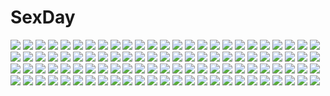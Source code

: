 # SexDay
![](https://konachan.com/image/01a2a4b6a91c7b68f63ddb1460f2dea3/Konachan.com%20-%20303686%20bed%20blush%20brown_hair%20honkai_impact%20no_bra%20panties%20red_eyes%20short_hair%20theresa_apocalypse%20underwear%20zhongwu_chahui.jpg)
![](https://konachan.com/image/0780a875c4262841bebdf4ba52228912/Konachan.com%20-%2048281%20akiyama_mio%20fujieda_miyabi%20hirasawa_yui%20k-on%21%20kotobuki_tsumugi%20polychromatic%20tainaka_ritsu%20white.jpg)
![](https://konachan.com/image/e31ef07c8c0f26fb680f6fc5c486ec95/Konachan.com%20-%2040818%20cc%20code_geass%20lelouch_lamperouge%20male.jpg)
![](https://konachan.com/image/82f8c35d8e3193c0c85b644753c123ca/Konachan.com%20-%2079373%20angel_beats%21%20hinata_hideki%20nakamura_yuri%20naoi_ayato%20noda%20ooyama%20otonashi_yuzuru%20shiina%20tachibana_kanade%20takamatsu%20tk%20wings%20yui_%28angel_beats%21%29.jpg)
![](https://konachan.com/image/cd448ca98bc9ed00c924a38e92587ffb/Konachan.com%20-%20150986%20bow%20eva200499%20red_eyes%20reiuji_utsuho%20touhou%20wings.jpg)
![](https://konachan.com/image/a0222062a7cbf920c597bf62406fff1d/Konachan.com%20-%20123458%20animal%20blue_hair%20blush%20breasts%20christmas%20cleavage%20hat%20necklace%20original%20purple_eyes%20ren_ri%20santa_costume%20thighhighs.jpg)
![](https://konachan.com/image/875b7ac4b017456ecfa0f510c7727908/Konachan.com%20-%20101552%20black_hair%20chinese_clothes%20chinese_dress%20game_cg%20gloves%20nirasaki_riho%20pianissimo%20purple_eyes%20watermark%20zoom_layer.jpg)
![](https://konachan.com/image/92bed0d0f93f6c8d04c78037be282416/Konachan.com%20-%20104052%20cafe_sourire%20cuteg%20ogiwara_kyouko.jpg)
![](https://konachan.com/image/cfe9a1c694b709b6115714ae3cd7e693/Konachan.com%20-%2071894%20all_male%20kagamine_len%20male%20vocaloid.jpg)
![](https://konachan.com/image/80d5011aed5f596d68c1f63f11bb1a38/Konachan.com%20-%20225925%20atori%20blue_eyes%20blue_hair%20bow%20dress%20headdress%20maid%20rem_%28re%3Azero%29%20re%3Azero_kara_hajimeru_isekai_seikatsu%20ribbons%20short_hair.jpg)
![](https://konachan.com/image/9d662689d0605c29aaecd99fc58d9572/Konachan.com%20-%20209251%20arima_kousei%20black_hair%20blonde_hair%20blue_eyes%20blush%20book%20brown_eyes%20brown_hair%20glasses%20male%20miyazono_kaori%20skirt%20takano_aya%20tie%20watari_ryouta%20water.jpg)
![](https://konachan.com/image/c1ff9609c3328ccc1880f5455bd4f582/Konachan.com%20-%20226876%20beach%20bikini%20signed%20siting_zeng%20swimsuit%20tokyo_7th_sisters%20water.jpg)
![](https://konachan.com/image/029a2639a189f18a5d299f12f54edd66/Konachan.com%20-%2025213%20gyakuten_saiban%20maya_fey%20mia_fey%20miles_edgeworth%20phoenix_wright%20tagme.jpeg)
![](https://konachan.com/image/4cfe104ff70e72be606703dd3571517a/Konachan.com%20-%20163078%20ahoke%20hatsune_miku%20vocaloid.jpg)
![](https://konachan.com/image/16884080314ac6b4f2506293cf07c4a5/Konachan.com%20-%20243648%20animal_ears%20anthropomorphism%20ass%20blush%20breasts%20catgirl%20garter_belt%20gloves%20gray_hair%20natsumiya_yuzu%20panties%20short_hair%20signed%20tail%20underwear.jpg)
![](https://konachan.com/image/b9bc7e3bd13a54a75b9e47745de93340/Konachan.com%20-%20153537%20blonde_hair%20blush%20fairy%20lily_white%20long_hair%20lzh%20panties%20purple_eyes%20touhou%20underwear.jpg)
![](https://konachan.com/jpeg/99d3c8df201f2b428d764b2cab8775e3/Konachan.com%20-%20254275%202girls%20akagi_shun%20animal%20apron%20drink%20food%20headdress%20japanese_clothes%20kimono%20mouse%20orange_hair%20original%20purple_hair%20red_eyes%20short_hair%20signed%20waifu2x.jpg)
![](https://konachan.com/image/8af814e75c0b248536eaedf5aaaa63ed/Konachan.com%20-%208719%20touhou%20wriggle_nightbug.jpg)
![](https://konachan.com/jpeg/34a43bbba6a153940d757a2243983a28/Konachan.com%20-%20304002%20bed%20bra%20breasts%20cube%20fingering%20game_cg%20kantoku%20long_hair%20naked_shirt%20navel%20nipples%20open_shirt%20panties%20panty_pull%20purple_eyes%20thighhighs%20underwear.jpg)
![](https://konachan.com/jpeg/2e8580fe7406c326fd3d372913d6cbf9/Konachan.com%20-%20254481%20close%20dungeon_ni_deai_wo_motomeru_no_wa_machigatteiru_darou_ka%20halloween%20liliruka_aede%20signed%20z_-_chcrghan.jpg)
![](https://konachan.com/jpeg/19a12196910401ba81adb611df44044f/Konachan.com%20-%20183515%206274%20black%20blood%20kasei-san%20kyukyu-kun%20madotsuki%20uboa%20yume_nikki.jpg)
![](https://konachan.com/image/4265527abd2c919d3ba8f037c57e4275/Konachan.com%20-%2029171%20littlewitch%20oyari_ashito%20white.jpg)
![](https://konachan.com/jpeg/00296b8fef25437e62f0173d236d4db1/Konachan.com%20-%20298225%20ass%20ball%20bikini%20blue_hair%20breasts%20garter%20gloves%20honkai_impact%20horns%20long_hair%20mask%20noise_paper%20orange_eyes%20sketch%20swimsuit%20zombie_%28honkai_impact%29.jpg)
![](https://konachan.com/image/bfbd04051fbf3228653cea4bd0600f8b/Konachan.com%20-%20293150%202girls%20animal%20aqua_eyes%20bat%20blush%20bra%20breasts%20catgirl%20gloves%20halloween%20hat%20long_hair%20nipples%20original%20pumpkin%20red_hair%20tail%20underwear%20witch_hat.jpg)
![](https://konachan.com/jpeg/f7dd94142cdae8f0ab48046a17d07337/Konachan.com%20-%20300216%20animal%20anmi%20bird%20blue_eyes%20braids%20brown_hair%20cropped%20dress%20fish%20original%20scan%20short_hair%20water.jpg)
![](https://konachan.com/image/64b5c718b959b74696056f55318ca4c4/Konachan.com%20-%20147475%20hagiwara_yukiho%20idolmaster%20shijou_takane.jpg)
![](https://konachan.com/jpeg/4395b558a8dc4e338bf8f198ea0763e2/Konachan.com%20-%20238279%20blush%20boots%20breasts%20gloves%20green_eyes%20grendizer%20hat%20headdress%20long_hair%20nipples%20no_bra%20nopan%20pubic_hair%20pussy%20skirt%20spread_legs%20thighhighs%20uncensored.jpg)
![](https://konachan.com/jpeg/028ac57699025824ecebc9405cbae276/Konachan.com%20-%20301218%20animal_ears%20aqua_eyes%20ass%20blonde_hair%20breasts%20fang%20foxgirl%20grass%20long_hair%20navel%20original%20shorts%20signed%20tail%20tsumumamire.jpg)
![](https://konachan.com/image/5f55b3f23d98bdf910885efd44e012d3/Konachan.com%20-%2080516%20blue_eyes%20blue_hair%20green_eyes%20green_hair%20gun%20mechagirl%20weapon.jpg)
![](https://konachan.com/jpeg/ac7c68bd61e52e5a4fc4026e1e578281/Konachan.com%20-%20236329%20bed%20blush%20brown_eyes%20brown_hair%20hibike%21_euphonium%20navel%20oumae_kumiko%20panties%20sbel02%20short_hair%20underwear.jpg)
![](https://konachan.com/jpeg/07af845d6a2541ff1804736deb207921/Konachan.com%20-%20243607%202girls%20animal%20aqua_eyes%20ass%20ball%20bikini%20bird%20brown_hair%20clouds%20kurosawa_ruby%20navel%20orange_eyes%20red_hair%20short_hair%20skirt%20sky%20swim_ring%20swimsuit.jpg)
![](https://konachan.com/jpeg/ee539fc7214fa24c033d1c90044c079d/Konachan.com%20-%20174118%20amairo_islenauts%20animal_ears%20black_hair%20game_cg%20kiss%20male%20masaki_gaillard%20muririn%20night%20red_hair%20saginomori_tooru%20short_hair%20yuzusoft.jpg)
![](https://konachan.com/jpeg/273af7434ad12d6b8b205a251235f972/Konachan.com%20-%20276536%20ass%20bodysuit%20breasts%20brown_eyes%20brown_hair%20cleavage%20himekaidou_hatate%20long_hair%20mono_%28moiky%29%20pantyhose%20paper%20phone%20touhou%20twintails%20wristwear.jpg)
![](https://konachan.com/image/23d4350d777b54971374560180878acb/Konachan.com%20-%20194965%20black_hair%20enma_ai%20flowers%20hk_%28zxd0554%29%20japanese_clothes%20jigoku_shoujo%20jpeg_artifacts%20kimono%20long_hair%20thighhighs%20yukata.jpg)
![](https://konachan.com/image/34a08f4e03589b91bb1c420d7ed0e6c7/Konachan.com%20-%20190063%2033paradox%20apron%20black_hair%20braids%20breasts%20cleavage%20glasses%20green_eyes%20long_hair%20naked_apron%20original%20sideboob.jpg)
![](https://konachan.com/jpeg/6e91c2131757c2e8b4bc8d48e1db6b6c/Konachan.com%20-%20135411%20anus%20ass%20cum%20demon%20koakuma%20miki_purasu%20nude%20penis%20pussy%20third-party_edit%20touhou%20uncensored%20wings.jpg)
![](https://konachan.com/image/4082d191e00bc4cca07984d660829fca/Konachan.com%20-%20170131%20aqua_eyes%20barefoot%20bed%20blonde_hair%20blush%20breasts%20catgirl%20censored%20fang%20long_hair%20navel%20nipples%20nokoppa%20nude%20original%20penis%20pussy%20sex%20tail%20wet.jpg)
![](https://konachan.com/jpeg/094b9cd77c60df81bdcee5cc53d12407/Konachan.com%20-%20261995%20ass%20blush%20bow%20idolmaster%20jougasaki_mika%20kneehighs%20long_hair%20panties%20pink_hair%20ponytail%20school_uniform%20skirt%20underwear%20yellow_eyes%20youhei_%28testament%29.jpg)
![](https://konachan.com/image/18bbcd3c662790a6d133d0dc554e203e/Konachan.com%20-%2074301%20azumanga_daioh%20mizuhara_koyomi.jpg)
![](https://konachan.com/image/fde9d1e89547e814f27fd91e67ee25c5/Konachan.com%20-%2083028%20chibi%20fairy%20luna_child%20star_sapphire%20sunny_milk%20touhou.jpg)
![](https://konachan.com/image/877f3f8005cae055c5a611ffdf42f360/Konachan.com%20-%20147456%20animal_ears%20dress%20green_hair%20halloween%20original%20pink_hair%20tagme%20tagme_%28artist%29%20tail%20weapon.jpg)
![](https://konachan.com/image/e7c2251ef009726a411086acbf50f536/Konachan.com%20-%2068662%20animal_ears%20black_hair%20catgirl%20elbow_gloves%20fate_%28series%29%20gloves%20kaleido_ruby%20long_hair%20scan%20skirt%20tail%20thighhighs%20tohsaka_rin%20twintails%20wings.jpg)
![](https://konachan.com/image/a40bbf53cc471c819faae4484a74d079/Konachan.com%20-%20111894%20brown_hair%20goma_%2811zihisin%29%20male%20original%20trap.jpg)
![](https://konachan.com/image/f5f35a503c50fd9cda2de9504ee2026b/Konachan.com%20-%2097617%20animal%20bird%20breasts%20brown_hair%20chinese_clothes%20chinese_dress%20cleavage%20flowers%20meiko%20short_hair%20vocaloid%20yellow_eyes.jpg)
![](https://konachan.com/image/508ed08fbd0484112388af3732c47602/Konachan.com%20-%2045948%20horibe_hiderou%20japanese_clothes%20sword%20umbrella%20weapon.jpg)
![](https://konachan.com/jpeg/b9de621e9eef95fc445e54a8247b5d97/Konachan.com%20-%2033855%20black_hair%20blue_eyes%20brown_hair%20ezomori_nozomu%20green_eyes%20kanokon%20long_hair%20oyamada_kouta%20purple_eyes%20school_uniform%20short_hair%20white_hair.jpg)
![](https://konachan.com/image/1dba94ed43fb55afc7a9ea56e21faa6c/Konachan.com%20-%2065056%20all_male%20blonde_hair%20blue_eyes%20blue_hair%20clouds%20gloves%20green_eyes%20kagamine_len%20kaito%20knife%20male%20migiwa_hasu%20short_hair%20sunset%20vocaloid%20weapon.jpg)
![](https://konachan.com/image/060c594dd6215de48c9bc1aa015daa9b/Konachan.com%20-%2020779%20azumanga_daioh%20kagura%20kasuga_ayumu%20koiwai_yotsuba%20mihama_chiyo%20mizuhara_koyomi%20sakaki%20tadakichi%20takino_tomo%20yotsubato%21.jpg)
![](https://konachan.com/jpeg/a07225c4ba3f5d8ce4fc2844511772a0/Konachan.com%20-%20242517%20black_hair%20blush%20brown_eyes%20kimi_no_na_wa%20male%20miyamizu_mitsuha%20ponytail%20ranma_%28kamenrideroz%29%20short_hair%20tachibana_taki%20tie.jpg)
![](https://konachan.com/jpeg/6fe8486fd109de1b4b4aab407f74d206/Konachan.com%20-%20270762%20bikini%20blush%20braids%20breasts%20cleavage%20food%20fruit%20garter%20gray_hair%20gun%20navel%20red_eyes%20ribbons%20short_hair%20summer%20swimsuit%20watermark%20weapon%20ya%2Bma.jpg)
![](https://konachan.com/jpeg/614d2447e7419a00d9826dc8afd8faf4/Konachan.com%20-%20271767%20ass%20bicolored_eyes%20black_hair%20blush%20bow%20breasts%20dress%20fist_of_love%20food%20game_cg%20long_hair%20maid%20ribbons%20thighhighs%20white_hair%20wristwear%20yusan.jpg)
![](https://konachan.com/image/79abd945aa458cbbd0f4bf4d055ae8a1/Konachan.com%20-%20249900%20black_eyes%20black_hair%20bodysuit%20hoshijiro_shizuka%20houtachi%20short_hair%20sidonia_no_kishi%20signed%20space%20stars.jpg)
![](https://konachan.com/image/7cb484dcd20bd6a7e0d5f91c9380df4f/Konachan.com%20-%20189972%20anthropomorphism%20ass%20cameltoe%20gloves%20halloween%20hat%20kantai_collection%20long_hair%20skirt%20thighhighs%20touwa_nikuman%20twintails%20upskirt%20white_hair%20yellow_eyes.jpg)
![](https://konachan.com/image/5b61a2f290de0e435c689ab45cea7e1f/Konachan.com%20-%206925%20haibane_renmei.jpg)
![](https://konachan.com/jpeg/26fca760891446e577b19a6ca7641976/Konachan.com%20-%20136479%20game_cg%20kamishiro_alice%20minori%20nanao_naru%20supipara.jpg)
![](https://konachan.com/jpeg/d1a5a2525833c0ad6aacbe4fb635e02e/Konachan.com%20-%20175356%20blush%20bow%20cameltoe%20game_cg%20glace%20long_hair%20orange_eyes%20panties%20pink_hair%20ribbons%20school_uniform%20sesena_yau%20tears%20thighhighs%20underwear.jpg)
![](https://konachan.com/jpeg/a17b7f51acf24400d27c89eb4fdf3cd8/Konachan.com%20-%20301283%20bed%20bra%20fate_grand_order%20fate_%28series%29%20ice_%28ice_aptx%29%20long_hair%20matou_sakura%20navel%20panties%20purple_eyes%20purple_hair%20underwear%20waifu2x.jpg)
![](https://konachan.com/jpeg/a7b474d773be79f5d39b97ae915c7356/Konachan.com%20-%20187514%20ani%20bikini%20blush%20breasts%20nipples%20purple_eyes%20softhouse-seal%20softhouse-seal_grandee%20swimsuit%20tagme_%28character%29%20wet.jpg)
![](https://konachan.com/jpeg/626978138125a3ba56bf3c37fe29d0b8/Konachan.com%20-%20202440%20long_hair%20purple_eyes%20purple_hair%20twintails%20vocaloid%20voiceroid%20white%20yamagara%20yuzuki_yukari.jpg)
![](https://konachan.com/image/404caeb085514d88ab4d3b033a1eea0a/Konachan.com%20-%20161728%20bodysuit%20breasts%20cleavage%20elbow_gloves%20gloves%20hazfirst%20long_hair%20original%20white_hair.jpg)
![](https://konachan.com/image/2b589d99d05d9ae98c0965eac660b0bd/Konachan.com%20-%20260741%20aqua_eyes%20ass%20blonde_hair%20blush%20bondage%20boots%20breasts%20elbow_gloves%20gloves%20headband%20horns%20kirin_%28armor%29%20nipples%20nude%20s-goon%20sex%20signed%20thighhighs.jpg)
![](https://konachan.com/image/f8cd188ba931fbb4d27301d8e0669f9a/Konachan.com%20-%20133919%20aqua_eyes%20aqua_hair%20dress%20hatsune_miku%20long_hair%20mikeou%20panties%20striped_panties%20thighhighs%20twintails%20underwear%20vocaloid.jpg)
![](https://konachan.com/image/96cccbe508872eb522e5152b657793d6/Konachan.com%20-%2022576%20apricot_sakuraba%20galaxy_angel%20loli%20megami%20scan.jpg)
![](https://konachan.com/image/3159d65eff4eaa65d4224c33bae74741/Konachan.com%20-%20196994%20blush%20breast_hold%20breasts%20brown_hair%20cherry_blossoms%20cleavage%20drink%20flowers%20long_hair%20miko%20mogu%20nopan%20original%20petals%20purple_eyes%20ribbons%20sake%20socks.jpg)
![](https://konachan.com/jpeg/5fa515bff65f2101fa51980c12e7ef8d/Konachan.com%20-%20215118%202girls%20bellabow%20flowers%20hat%20headband%20heart%20komeiji_koishi%20komeiji_satori%20rose%20short_hair%20skirt%20touhou.jpg)
![](https://konachan.com/image/ae5b49451aaa3342edda12c72137b475/Konachan.com%20-%2022013%20azumanga_daioh%20takino_tomo.jpg)
![](https://konachan.com/jpeg/f44f064fe76f17035daf33aacf44bd12/Konachan.com%20-%20143855%20black_hair%20breasts%20habane_kotori%20kono_oozora_ni_tsubasa_wo_hirogete%20long_hair%20nipples%20purple_eyes%20see_through%20water%20wet%20yashima_takahiro.jpg)
![](https://konachan.com/image/954c0e895b586fa5f1f3f7abf24fe64c/Konachan.com%20-%2072942%20close%20gauche_suede%20jpeg_artifacts%20tegami_bachi%20vector.jpg)
![](https://konachan.com/image/fa65abe4a610527c91b102fca01d887e/Konachan.com%20-%20130002%20akemi_homura%20chachi_%28azuzu%29%20kaname_madoka%20kyuubee%20mahou_shoujo_madoka_magica.jpg)
![](https://konachan.com/jpeg/505115fc7ab96def34730d314f315730/Konachan.com%20-%20252289%202girls%20aki_minoriko%20aki_shizuha%20blonde_hair%20clouds%20food%20fruit%20hat%20ryosios%20short_hair%20sky%20touhou%20waifu2x%20yellow_eyes.jpg)
![](https://konachan.com/jpeg/35f82a5b722103921429a818618c2eb6/Konachan.com%20-%20246504%20anal%20anus%20black_hair%20bondage%20breasts%20chain%20cropped%20cum%20hewsack%20lactation%20long_hair%20navel%20nipples%20nude%20penis%20pussy%20spread_legs%20ueno_naoka%20uncensored.jpg)
![](https://konachan.com/image/42f4eab7cf99be40486d9e740d5521ad/Konachan.com%20-%2067474%20blush%20christmas%20erect_nipples%20koutaro%20navel%20nipples%20panties%20signed%20thighhighs%20underboob%20underwear.jpg)
![](https://konachan.com/image/6662a3078624885044f4dea5528af250/Konachan.com%20-%2017090%20kanon%20kawasumi_mai.jpg)
![](https://konachan.com/image/9494b014f29d34bc447587b535894d29/Konachan.com%20-%206562%20calendar%20di_gi_charat%20glasses%20over_drive%20pink_hair%20school_swimsuit%20sugimura_tomokazu%20swimsuit%20usada_hikaru%20vector.jpg)
![](https://konachan.com/jpeg/e0a8f72882e8e0c6768439e88777902d/Konachan.com%20-%20271489%20ass%20bikini%20cube%20itou_hinako%20kanekiyo_miwa%20loli%20miyazawa_midori%20natsu_no_ame%20scan%20segawa_rikako%20shinooka_misa%20shinooka_nene%20swimsuit.jpg)
![](https://konachan.com/jpeg/d1f94652b168db0537c42cf101536e2f/Konachan.com%20-%20259023%202girls%20aqua_eyes%20ass%20bed%20blue_hair%20bow%20elbow_gloves%20gloves%20navel%20panties%20pink_eyes%20pink_hair%20ram%20rom%20see_through%20tagme_%28artist%29%20underwear%20white_sister.jpg)
![](https://konachan.com/image/f9f3a9ea01c9b242de9becd8c24e4260/Konachan.com%20-%20210816%20blue_eyes%20blue_hair%20choker%20choreun_01%20fuyu_no_yoru_miku%20hatsune_miku%20long_hair%20vocaloid.jpg)
![](https://konachan.com/image/c6e56138f2379ea5bfa11a55617c3570/Konachan.com%20-%20198207%20animal%20axl%20beach%20bikini%20bird%20black_hair%20breasts%20cleavage%20clouds%20long_hair%20navel%20purple_eyes%20senomoto_hisashi%20swimsuit%20vector%20water%20watermark.jpg)
![](https://konachan.com/image/6dba717d7951cbf139c18a2954fb13cb/Konachan.com%20-%20109182%20close%20kagamine_rin%20vocaloid.jpg)
![](https://konachan.com/image/bea675cb06077a9435e29baefbbcb081/Konachan.com%20-%2019712%20artoria_pendragon_%28all%29%20fate_%28series%29%20fate_stay_night%20saber.jpg)
![](https://konachan.com/image/ba31eddac2b0ca59a2c804294ca90965/Konachan.com%20-%20118915%20dress%20gun%20long_hair%20lotz%20pantyhose%20purple_hair%20red_eyes%20soukou_no_frontier%20tagme%20weapon.jpg)
![](https://konachan.com/jpeg/6fad15c5ec11c8f83a640529f3102c8f/Konachan.com%20-%2037534%20fate_%28series%29%20fate_stay_night%20mitsuzuri_ayako%20shoujo_ai%20tohsaka_rin%20type-moon%20vector.jpg)
![](https://konachan.com/jpeg/75e20b861026d9c1441092aee418669b/Konachan.com%20-%2030061%20bamboo_blade%20duplicate%20kawazoe_tamaki.jpg)
![](https://konachan.com/image/7f63c0c4b330dbc356e498c635b508a1/Konachan.com%20-%20110656%20animal%20applique%20asami_asami%20bath%20blonde_hair%20blue_eyes%20breasts%20cat%20fake_azure_arcology%20game_cg%20nipples%20noel_%28fake_azure_arcology%29%20rain_t_miraa.jpg)
![](https://konachan.com/image/67d38668547fe3cf4c26d54e8ffdac9d/Konachan.com%20-%2045169%20ass%20louise_fran%C3%A7oise_le_blanc_de_la_valli%C3%A8re%20panties%20skirt%20underwear%20upskirt%20zero_no_tsukaima.jpg)
![](https://konachan.com/jpeg/ff39bafad2355a9f5ca3b8d6ec531c12/Konachan.com%20-%2016083%2095%20anthropomorphism%20futaba%20monochrome%20os-tan%20white%20windows.jpg)
![](https://konachan.com/image/a537169f284bfa694d28e4d0da41bdc9/Konachan.com%20-%2076673%20blue_eyes%20brown_hair%20food%20halloween%20hana%20pangya%20pumpkin%20ribbons%20short_hair.jpg)
![](https://konachan.com/jpeg/6611822fa54ba905e2c8f2cdc37c6949/Konachan.com%20-%20263304%20aoi_youko%20blue_eyes%20breasts%20brown_hair%20censored%20game_cg%20handjob%20long_hair%20nipples%20no_bra%20open_shirt%20panties%20penis%20skirt%20thighhighs%20underwear%20wet.jpg)
![](https://konachan.com/jpeg/7ddd75a80cd24daa9797f9289a35aef3/Konachan.com%20-%20225807%20anco_%28melon85%29%20animal_ears%20brown_hair%20foxgirl%20gloves%20green_eyes%20original%20school_uniform%20short_hair%20tail.jpg)
![](https://konachan.com/jpeg/ded972634520d5c90c50bc0887dd8f71/Konachan.com%20-%20189116%20animal_ears%20bikini%20blonde_hair%20blush%20breasts%20brown_eyes%20cowgirl%20headphones%20horns%20kamiyama_aya%20navel%20super_pochaco%20super_sonico%20swimsuit%20twintails.jpg)
![](https://konachan.com/image/ddd17c3298d224969cd002118f9f4f77/Konachan.com%20-%2025313%20eureka_seven%20gidget.jpeg)
![](https://konachan.com/image/480d9bc494c50f0583b6e4cd007467ca/Konachan.com%20-%2019934%20jungle_wa_itsumo_hale_nochi_guu.jpg)
![](https://konachan.com/image/4d48bde3138e9c26df8f5c6330026d48/Konachan.com%20-%20288304%20aqua_eyes%20blush%20boots%20breasts%20cleavage%20dress%20food%20gloves%20kneehighs%20long_hair%20orange_hair%20pecorine%20princess_connect%21%20retsuna%20tiara.jpg)
![](https://konachan.com/image/3cc772fa4c22fc9ac64e691bb4d67afe/Konachan.com%20-%20207636%20blonde_hair%20bra%20breasts%20cleavage%20jpeg_artifacts%20long_hair%20open_shirt%20original%20pantyhose%20underwear%20zha_yu_bu_dong_hua.jpg)
![](https://konachan.com/image/61ea57a4dcab289f47656cc3a1015164/Konachan.com%20-%2031540%20blush%20crying%20favorite%20game_cg%20gray_hair%20happy_margaret%21%20kokonoka%20rindou_saki%20school_uniform%20sunset%20tears.jpg)
![](https://konachan.com/jpeg/f9c571765e3850925d33af31e2028038/Konachan.com%20-%205972%20cure_black%20cure_white%20futari_wa_precure%20precure.jpg)
![](https://konachan.com/jpeg/15440a796569d67575bdd46a14652cbe/Konachan.com%20-%20203224%20anal%20armor%20breasts%20censored%20cum%20dress%20fingering%20game_cg%20kunai_uri%20long_hair%20male%20nipples%20no_bra%20nopan%20penis%20pink_hair%20pussy%20sex%20thighhighs%20trap.jpg)
![](https://konachan.com/jpeg/759daad872eaf3ad3f3e967d505ac3b8/Konachan.com%20-%20108252%20ass%20blush%20brown_eyes%20brown_hair%20censored%20fault%20game_cg%20long_hair%20panties%20saeki_ai%20school_uniform%20taka_tony%20underwear%20wet.jpg)
![](https://konachan.com/image/fe256e5d41dee6972ca28e3e305325fd/Konachan.com%20-%2026058%20amano_kozue%20aria%20mizunashi_akari.jpeg)
![](https://konachan.com/jpeg/b9b9e0097ad57cc8ce227bcc684e3e14/Konachan.com%20-%20223171%20barefoot%20blue_eyes%20blush%20breasts%20cleavage%20flowers%20green_hair%20komeiji_koishi%20ominaeshi%20touhou%20water.jpg)
